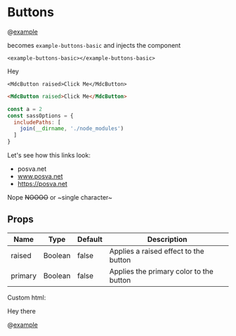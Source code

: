# Buttons

@[example](buttons/basic)

becomes `example-buttons-basic` and injects the component

`<example-buttons-basic></example-buttons-basic>`

<mdc-button v-ripple>Hey</mdc-button>

```vue
<MdcButton raised>Click Me</MdcButton>
```

```html
<MdcButton raised>Click Me</MdcButton>
```

```js
const a = 2
const sassOptions = {
  includePaths: [
    join(__dirname, './node_modules')
  ]
}
```

Let's see how this links look:

- posva.net
- www.posva.net
- https://posva.net

Nope ~~NOOOO~~ or ~single character~

## Props

| Name | Type | Default | Description | 
| --- | --- | --- | --- |
| raised | Boolean | false | Applies a raised effect to the button |
| primary | Boolean | false | Applies the primary color to the button |

Custom html:

<p class="danger">Hey there</p>

@[example](buttons/playground)
